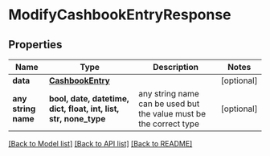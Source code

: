 # ModifyCashbookEntryResponse



## Properties
Name | Type | Description | Notes
------------ | ------------- | ------------- | -------------
**data** | [**CashbookEntry**](CashbookEntry.md) |  | [optional] 
**any string name** | **bool, date, datetime, dict, float, int, list, str, none_type** | any string name can be used but the value must be the correct type | [optional]

[[Back to Model list]](../README.md#documentation-for-models) [[Back to API list]](../README.md#documentation-for-api-endpoints) [[Back to README]](../README.md)


